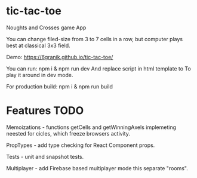 # tic-tac-toe
Noughts and Crosses game App

You can change filed-size from 3 to 7 cells in a row, but computer plays best at classical 3x3 field.

Demo: https://6granik.github.io/tic-tac-toe/

You can run: npm i & npm run dev
And replace script in html template to <script src="http://localhost:{webpackport(default to 8888)}/bundle.js"></script>
To play it around in dev mode.

For production build: npm i & npm run build 

# Features TODO
Memoizations - functions getCells and getWinningAxels implemeting neested for cicles, which freeze browsers activity.

PropTypes - add type checking for React Component props.

Tests - unit and snapshot tests.

Multiplayer - add Firebase based multiplayer mode this separate "rooms".
